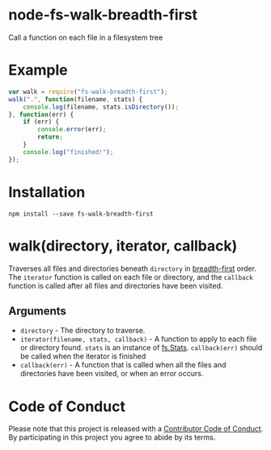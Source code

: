 # node-fs-walk-breadth-first
Call a function on each file in a filesystem tree

# Example

```javascript
var walk = require("fs-walk-breadth-first");
walk(".", function(filename, stats) {
	console.log(filename, stats.isDirectory());
}, function(err) {
	if (err) {
		console.error(err);
		return;
	}
	console.log("finished!");
});
```

# Installation

```
npm install --save fs-walk-breadth-first
```

# walk(directory, iterator, callback)

Traverses all files and directories beneath `directory` in [breadth-first](https://en.wikipedia.org/wiki/Breadth-first_search) order. The `iterator` function is called on each file or directory, and the `callback` function is called after all files and directories have been visited.

## Arguments

* `directory` - The directory to traverse.
* `iterator(filename, stats, callback)` - A function to apply to each file or directory found. `stats` is an instance of [fs.Stats](https://nodejs.org/api/fs.html#fs_class_fs_stats). `callback(err)` should be called when the iterator is finished
* `callback(err)` - A function that is called when all the files and directories have been visited, or when an error occurs.

# Code of Conduct
Please note that this project is released with a [Contributor Code of Conduct](https://github.com/ericlathrop/node-fs-walk-breadth-first/blob/master/CODE_OF_CONDUCT.md). By participating in this project you agree to abide by its terms.
